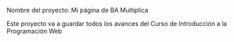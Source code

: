 Nombre del proyecto: Mi página de BA Multiplica

Este proyecto va a guardar todos los avances del Curso de Introducción a la Programación Web



